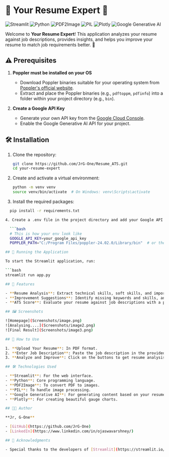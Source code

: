 # 🌟 Your Resume Expert 🌟

![Streamlit](https://img.shields.io/badge/Streamlit-FF4B4B?logo=streamlit&logoColor=white)
![Python](https://img.shields.io/badge/Python-3776AB?logo=python&logoColor=white)
![PDF2Image](https://img.shields.io/badge/PDF2Image-FFD700?logo=pdf&logoColor=white)
![PIL](https://img.shields.io/badge/PIL-FFDDC1?logo=python&logoColor=white)
![Plotly](https://img.shields.io/badge/Plotly-3F4F75?logo=plotly&logoColor=white)
![Google Generative AI](https://img.shields.io/badge/Google%20Generative%20AI-4285F4?logo=google&logoColor=white)

Welcome to **Your Resume Expert**! This application analyzes your resume against job descriptions, provides insights, and helps you improve your resume to match job requirements better. 🚀

## ⚠️ Prerequisites

1. **Poppler must be installed on your OS**
   - Download Poppler binaries suitable for your operating system from [Poppler's official website](https://poppler.freedesktop.org/).
   - Extract and place the Poppler binaries (e.g., `pdftoppm`, `pdfinfo`) into a folder within your project directory (e.g., `bin`).

2. **Create a Google API Key**
   - Generate your own API key from the [Google Cloud Console](https://console.cloud.google.com/).
   - Enable the Google Generative AI API for your project.

## 🛠️ Installation

1. Clone the repository:

   ```bash
   git clone https://github.com/JrG-One/Resume_ATS.git
   cd your-resume-expert

2. Create and activate a virtual environment:
    ```bash
    python -m venv venv
    source venv/bin/activate  # On Windows: venv\Scripts\activate

3. Install the required packages:

  ```bash
    pip install -r requirements.txt

4. Create a .env file in the project directory and add your Google API Key and Poppler path:

    ```bash
    # This is how your env look like 
    GOOGLE_API_KEY=your_google_api_key
    POPPLER_PATH="C:/Program Files/poppler-24.02.0/Library/bin"  # or the path where you placed your Poppler binaries

## 🚀 Running the Application

To start the Streamlit application, run:

```bash
streamlit run app.py

## 🎨 Features

- **Resume Analysis**: Extract technical skills, soft skills, and important information from your resume.
- **Improvement Suggestions**: Identify missing keywords and skills, and get suggestions to enhance your resume.
- **ATS Score**: Evaluate your resume against job descriptions with a percentage match score and visual feedback.

## 🖼️ Screenshots

![Homepage](Screenshots/image.png)
![Analysing....](Screenshots/image2.png)
![Final Result](Screenshots/image3.png)

## 📝 How to Use

1. **Upload Your Resume**: In PDF format.
2. **Enter Job Description**: Paste the job description in the provided text area.
3. **Analyze and Improve**: Click on the buttons to get resume analysis, improvement suggestions, and ATS score.

## 🛠️ Technologies Used

- **Streamlit**: For the web interface.
- **Python**: Core programming language.
- **PDF2Image**: To convert PDF to images.
- **PIL**: To handle image processing.
- **Google Generative AI**: For generating content based on your resume and job description.
- **Plotly**: For creating beautiful gauge charts.

## 👨‍💻 Author

**Jr, G-One**

- [GitHub](https://github.com/JrG-One)
- [LinkedIn](https://www.linkedin.com/in/ojaswavarshney/)

## 🌟 Acknowledgments

- Special thanks to the developers of [Streamlit](https://streamlit.io/), [pdf2image](https://github.com/Belval/pdf2image), [PIL](https://pillow.readthedocs.io/), and [Plotly](https://plotly.com/python/) for their awesome libraries.


